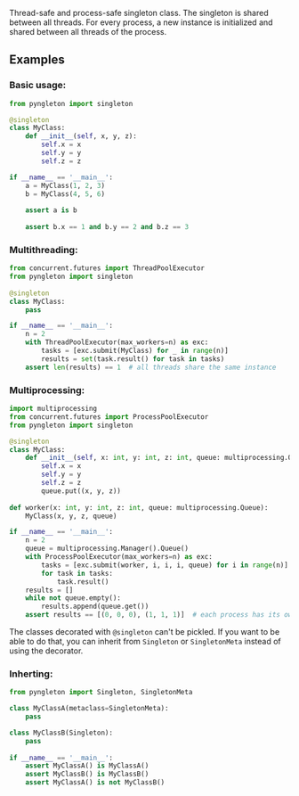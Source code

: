 Thread-safe and process-safe singleton class.
The singleton is shared between all threads.
For every process, a new instance is initialized and shared between all threads of the process.

## Examples
### Basic usage:
```python
from pyngleton import singleton

@singleton
class MyClass:
    def __init__(self, x, y, z):
        self.x = x
        self.y = y
        self.z = z

if __name__ == '__main__':
    a = MyClass(1, 2, 3)
    b = MyClass(4, 5, 6)
    
    assert a is b
    
    assert b.x == 1 and b.y == 2 and b.z == 3
```

### Multithreading:
```python
from concurrent.futures import ThreadPoolExecutor
from pyngleton import singleton
   
@singleton
class MyClass:
    pass

if __name__ == '__main__':
    n = 2
    with ThreadPoolExecutor(max_workers=n) as exc:
        tasks = [exc.submit(MyClass) for _ in range(n)]
        results = set(task.result() for task in tasks)
    assert len(results) == 1  # all threads share the same instance
```

### Multiprocessing:
```python
import multiprocessing
from concurrent.futures import ProcessPoolExecutor
from pyngleton import singleton

@singleton
class MyClass:
    def __init__(self, x: int, y: int, z: int, queue: multiprocessing.Queue):
        self.x = x
        self.y = y
        self.z = z
        queue.put((x, y, z))
        
def worker(x: int, y: int, z: int, queue: multiprocessing.Queue):
    MyClass(x, y, z, queue)

if __name__ == '__main__':
    n = 2
    queue = multiprocessing.Manager().Queue()
    with ProcessPoolExecutor(max_workers=n) as exc:
        tasks = [exc.submit(worker, i, i, i, queue) for i in range(n)]
        for task in tasks:
            task.result()
    results = []
    while not queue.empty():
        results.append(queue.get())
    assert results == [(0, 0, 0), (1, 1, 1)]  # each process has its own instance
```
The classes decorated with `@singleton` can't be pickled. If you want to be able to do that, 
you can inherit from `Singleton` or `SingletonMeta` instead of using the decorator.

### Inherting:
```python
from pyngleton import Singleton, SingletonMeta

class MyClassA(metaclass=SingletonMeta):
    pass

class MyClassB(Singleton):
    pass
    
if __name__ == '__main__':
    assert MyClassA() is MyClassA()
    assert MyClassB() is MyClassB()
    assert MyClassA() is not MyClassB()
```